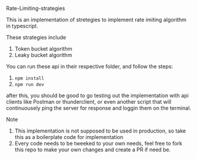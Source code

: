 #
Rate-Limiting-strategies

This is an implementation of stretegies to implement rate imiting algorithm in typescript.

These strategies include
1. Token bucket algorithm
2. Leaky bucket algorithm

You can run these api in their respective folder, and follow the steps:
1. ```npm install```
2. ```npm run dev```

after this, you should be good to go testing out the implementation with api clients like Postman
or thunderclient, or even another script that will continuousely ping the server for response
and loggin them on the terminal.

Note
1. This implementation is not supposed to be used in production, so take this as a boilerplate code for implementation
2. Every code needs to be tweeked to your own needs, feel free to fork this repo to make your own changes and create a PR if need be.
